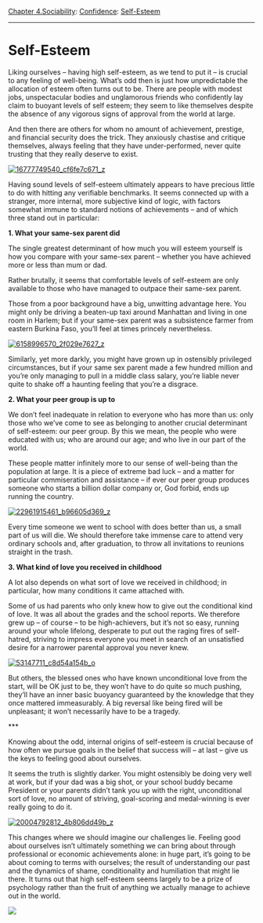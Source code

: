 [Chapter 4.Sociability](https://www.theschooloflife.com/thebookoflife/category/sociability/): [Confidence](https://www.theschooloflife.com/thebookoflife/category/sociability/confidence/): [Self-Esteem](https://www.theschooloflife.com/thebookoflife/self-esteem/)

* * *

# Self-Esteem

Liking ourselves – having high self-esteem, as we tend to put it – is crucial to any feeling of well-being. What’s odd then is just how unpredictable the allocation of esteem often turns out to be. There are people with modest jobs, unspectacular bodies and unglamorous friends who confidently lay claim to buoyant levels of self esteem; they seem to like themselves despite the absence of any vigorous signs of approval from the world at large.

And then there are others for whom no amount of achievement, prestige, and financial security does the trick. They anxiously chastise and critique themselves, always feeling that they have under-performed, never quite trusting that they really deserve to exist.

[![16777749540_cf6fe7c671_z](https://www.theschooloflife.com/thebookoflife/wp-content/uploads/2016/01/16777749540_cf6fe7c671_z.jpg)](http://www.thebookoflife.org/wp-content/uploads/2016/01/16777749540_cf6fe7c671_z.jpg)

Having sound levels of self-esteem ultimately appears to have precious little to do with hitting any verifiable benchmarks. It seems connected up with a stranger, more internal, more subjective kind of logic, with factors somewhat immune to standard notions of achievements – and of which three stand out in particular:

**1. What your same-sex parent did**

The single greatest determinant of how much you will esteem yourself is how you compare with your same-sex parent – whether you have achieved more or less than mum or dad.

Rather brutally, it seems that comfortable levels of self-esteem are only available to those who have managed to outpace their same-sex parent.

Those from a poor background have a big, unwitting advantage here. You might only be driving a beaten-up taxi around Manhattan and living in one room in Harlem; but if your same-sex parent was a subsistence farmer from eastern Burkina Faso, you’ll feel at times princely nevertheless.

[![6158996570_2f029e7627_z](https://www.theschooloflife.com/thebookoflife/wp-content/uploads/2016/01/6158996570_2f029e7627_z.jpg)](http://www.thebookoflife.org/wp-content/uploads/2016/01/6158996570_2f029e7627_z.jpg)

Similarly, yet more darkly, you might have grown up in ostensibly privileged circumstances, but if your same sex parent made a few hundred million and you’re only managing to pull in a middle class salary, you’re liable never quite to shake off a haunting feeling that you’re a disgrace.

**2. What your peer group is up to**

We don’t feel inadequate in relation to everyone who has more than us: only those who we’ve come to see as belonging to another crucial determinant of self-esteem: our peer group. By this we mean, the people who were educated with us; who are around our age; and who live in our part of the world.

These people matter infinitely more to our sense of well-being than the population at large. It is a piece of extreme bad luck – and a matter for particular commiseration and assistance – if ever our peer group produces someone who starts a billion dollar company or, God forbid, ends up running the country.

[![22961915461_b96605d369_z](https://www.theschooloflife.com/thebookoflife/wp-content/uploads/2016/01/22961915461_b96605d369_z.jpg)](http://www.thebookoflife.org/wp-content/uploads/2016/01/22961915461_b96605d369_z.jpg)

Every time someone we went to school with does better than us, a small part of us will die. We should therefore take immense care to attend very ordinary schools and, after graduation, to throw all invitations to reunions straight in the trash.

**3. What kind of love you received in childhood**

A lot also depends on what sort of love we received in childhood; in particular, how many conditions it came attached with.

Some of us had parents who only knew how to give out the conditional kind of love. It was all about the grades and the school reports. We therefore grew up – of course – to be high-achievers, but it’s not so easy, running around your whole lifelong, desperate to put out the raging fires of self-hatred, striving to impress everyone you meet in search of an unsatisfied desire for a narrower parental approval you never knew.

[![53147711_c8d54a154b_o](https://www.theschooloflife.com/thebookoflife/wp-content/uploads/2016/01/53147711_c8d54a154b_o.jpg)](http://www.thebookoflife.org/wp-content/uploads/2016/01/53147711_c8d54a154b_o.jpg)

But others, the blessed ones who have known unconditional love from the start, will be OK just to be, they won’t have to do quite so much pushing, they’ll have an inner basic buoyancy guaranteed by the knowledge that they once mattered immeasurably. A big reversal like being fired will be unpleasant; it won’t necessarily have to be a tragedy.

\*\*\*

Knowing about the odd, internal origins of self-esteem is crucial because of how often we pursue goals in the belief that success will – at last – give us the keys to feeling good about ourselves.

It seems the truth is slightly darker. You might ostensibly be doing very well at work, but if your dad was a big shot, or your school buddy became President or your parents didn’t tank you up with the right, unconditional sort of love, no amount of striving, goal-scoring and medal-winning is ever really going to do it.

[![20004792812_4b806dd49b_z](https://www.theschooloflife.com/thebookoflife/wp-content/uploads/2016/01/20004792812_4b806dd49b_z.jpg)](http://www.thebookoflife.org/wp-content/uploads/2016/01/20004792812_4b806dd49b_z.jpg)

This changes where we should imagine our challenges lie. Feeling good about ourselves isn’t ultimately something we can bring about through professional or economic achievements alone: in huge part, it’s going to be about coming to terms with ourselves; the result of understanding our past and the dynamics of shame, conditionality and humiliation that might lie there. It turns out that high self-esteem seems largely to be a prize of psychology rather than the fruit of anything we actually manage to achieve out in the world.

[![](https://img.youtube.com/vi/wC9S_fFMnaU/0.jpg)](https://www.youtube.com/embed/wC9S_fFMnaU '')
